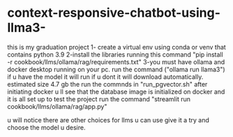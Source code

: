 # context-responsive-chatbot-using-llma3-
this is my graduation project 
1- create a virtual env using conda or venv that contains python 3.9 
2-install the libraries running this command 
"pip install -r cookbook/llms/ollama/rag/requirements.txt"
3-you  must have ollama and docker desktop running on your pc.
run the command ("ollama run llama3")
if u have the model it will run if u dont it will download automatically. estimated size 4.7 gb
the run the commnds in "run_pgvector.sh" after initiating docker 
u ll see that the database image is initialized on docker and it is all set up 
to test the project 
run the command "streamlit run cookbook/llms/ollama/rag/app.py"

u will notice there are other choices for llms u can use give it a try and choose the model u desire. 
